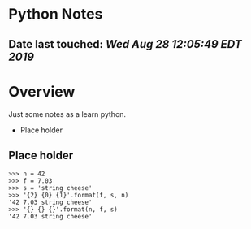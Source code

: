 # Python Notes

## Date last touched: _Wed Aug 28 12:05:49 EDT 2019_

# Overview

Just some notes as a learn python.

* Place holder

## Place holder


```
>>> n = 42
>>> f = 7.03
>>> s = 'string cheese'
>>> '{2} {0} {1}'.format(f, s, n)
'42 7.03 string cheese'
>>> '{} {} {}'.format(n, f, s)
'42 7.03 string cheese'
```
